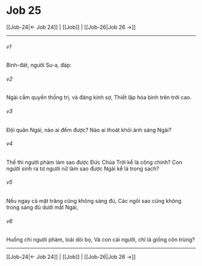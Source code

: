 # Job 25

[[Job-24|← Job 24]] | [[Job]] | [[Job-26|Job 26 →]]
***



###### v1 
Binh-đát, người Su-a, đáp: 

###### v2 
Ngài cầm quyền thống trị, và đáng kính sợ, Thiết lập hòa bình trên trời cao. 

###### v3 
Đội quân Ngài, nào ai đếm được? Nào ai thoát khỏi ánh sáng Ngài? 

###### v4 
Thế thì người phàm làm sao được Đức Chúa Trời kể là công chính? Con người sinh ra từ người nữ làm sao được Ngài kể là trong sạch? 

###### v5 
Nếu ngay cả mặt trăng cũng không sáng đủ, Các ngôi sao cũng không trong sáng đủ dưới mắt Ngài, 

###### v6 
Huống chi người phàm, loài dòi bọ, Và con cái người, chỉ là giống côn trùng?

***
[[Job-24|← Job 24]] | [[Job]] | [[Job-26|Job 26 →]]
